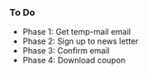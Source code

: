 ### To Do
- Phase 1: Get temp-mail email
- Phase 2: Sign up to news letter
- Phase 3: Confirm email
- Phase 4: Download coupon